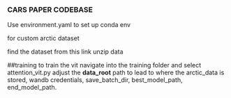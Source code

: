### CARS PAPER CODEBASE

Use environment.yaml to set up conda env 

for custom arctic dataset

find the dataset from this link 
unzip data

##training
to train the vit navigate into the training folder and select attention_vit.py
adjust the **data_root** path to lead to where the arctic_data is stored, wandb credentials, save_batch_dir, best_model_path, end_model_path. 



